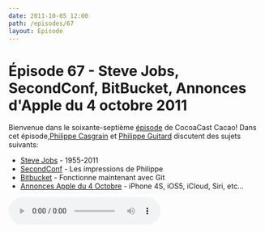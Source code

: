 ```yaml
---
date: 2011-10-05 12:00
path: /episodes/67
layout: Episode
---
```

# Épisode 67 - Steve Jobs, SecondConf, BitBucket, Annonces d'Apple du 4 octobre 2011
<p>Bienvenue dans le soixante-septième <a href="https://archive.org/download/cacaocast/cacaocast_67.mp3" title="CocoaCast Cacao Episode 67">épisode</a> de CocoaCast Cacao! Dans cet épisode,<a href="http://www.twitter.com/philippec" title="Philippe Casgrain sur Twitter">Philippe Casgrain</a> et <a href="http://www.twitter.com/philippeguitard" title="Philippe Guitard sur Twitter">Philippe Guitard</a> discutent des sujets suivants:</p>
<ul><li><a href="http://www.apple.com/stevejobs/" title="Steve Jobs">Steve Jobs</a> - 1955-2011</li>
<li><a href="http://www.secondconf.com/" title="SecondConf">SecondConf</a> - Les impressions de Philippe</li>
<li><a href="http://blog.bitbucket.org/2011/10/03/bitbucket-now-rocks-git/" title="Bitbucket">Bitbucket</a> - Fonctionne maintenant avec Git</li>
<li><a href="http://www.apple.com/fr/iphone/" title="Annonces Apple du 4 Octobre">Annonces Apple du 4 Octobre</a> - iPhone 4S, iOS5, iCloud, Siri, etc&hellip;</li>
</ul>
<p><audio controls><source src="https://archive.org/download/cacaocast/cacaocast_67.mp3" type="audio/mpeg"><source src="https://archive.org/download/cacaocast/cacaocast_67.mp3" type="audio/mp4">Votre navigateur ne supporte pas l'élément audio / Your browser does not support the audio element.</audio></p>
